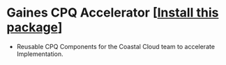# Gaines CPQ Accelerator [<a class="github-button" href="https://google.com" data-icon="octicon-package" aria-label="Install this package ntkme/github-buttons on GitHub">Install this package</a>]
- Reusable CPQ Components for the Coastal Cloud team to accelerate Implementation.
